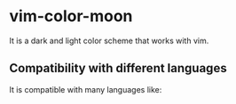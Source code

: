 # vim-color-moon
It is a dark and light color scheme that works with vim.

## Compatibility with different languages
It is compatible with many languages like: 
